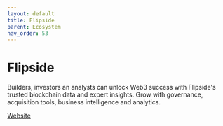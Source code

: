 ```yaml
---
layout: default
title: Flipside
parent: Ecosystem
nav_order: 53
---
```

# Flipside

Builders, investors an analysts can unlock Web3 success with Flipside's trusted blockchain data and expert insights. Grow with governance, acquisition tools, business intelligence and analytics.

[Website](https://flipsidecrypto.xyz/)